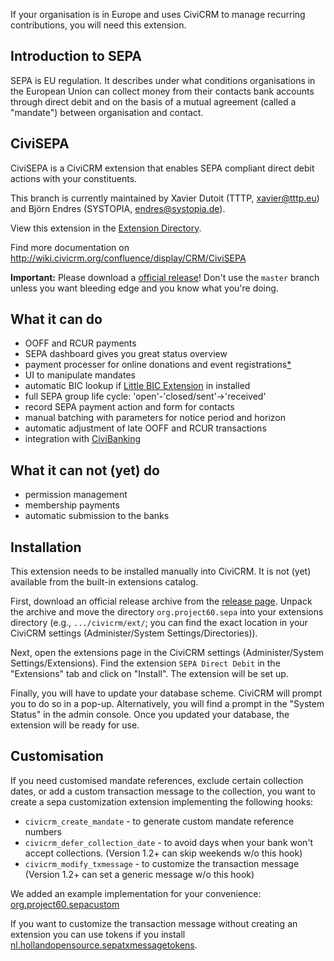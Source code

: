 
If your organisation is in Europe and uses CiviCRM to manage recurring contributions, you will need this extension.

## Introduction to SEPA
SEPA is EU regulation. It describes under what conditions organisations in the European Union can collect money from their contacts bank accounts through direct debit and on the basis of a mutual agreement (called a "mandate") between organisation and contact. 

## CiviSEPA
CiviSEPA is a CiviCRM extension that enables SEPA compliant direct debit actions with your constituents.

This branch is currently maintained by Xavier Dutoit (TTTP, xavier@tttp.eu) and Björn Endres (SYSTOPIA, endres@systopia.de).

View this extension in the [Extension Directory](https://civicrm.org/extensions/civisepa-sepa-direct-debit-extension).

Find more documentation on http://wiki.civicrm.org/confluence/display/CRM/CiviSEPA

**Important:** Please download a [official release](https://github.com/Project60/org.project60.sepa/releases)! Don't use the ``master`` branch unless you want bleeding edge and you know what you're doing.

## What it can do
* OOFF and RCUR payments
* SEPA dashboard gives you great status overview
* payment processer for online donations and event registrations[*](https://github.com/Project60/org.project60.sepa/issues?utf8=%E2%9C%93&q=is%3Aissue+is%3Aopen+event+registration+)
* UI to manipulate mandates
* automatic BIC lookup if [Little BIC Extension](https://github.com/Project60/org.project60.bic) in installed
* full SEPA group life cycle: 'open'-'closed/sent'->'received'
* record SEPA payment action and form for contacts
* manual batching with parameters for notice period and horizon
* automatic adjustment of late OOFF and RCUR transactions
* integration with [CiviBanking](https://github.com/Project60/CiviBanking)

## What it can not (yet) do
* permission management
* membership payments
* automatic submission to the banks


## Installation

This extension needs to be installed manually into CiviCRM. It is not (yet) available from the built-in extensions catalog.

First, download an official release archive from the [release page](https://github.com/Project60/org.project60.sepa/releases). Unpack the archive and move the directory `org.project60.sepa` into your extensions directory (e.g., `.../civicrm/ext/`; you can find the exact location in your CiviCRM settings (Administer/System Settings/Directories)).

Next, open the extensions page in the CiviCRM settings (Administer/System Settings/Extensions). Find the extension `SEPA Direct Debit` in the "Extensions" tab and click on "Install". The extension will be set up.

Finally, you will have to update your database scheme. CiviCRM will prompt you to do so in a pop-up. Alternatively, you will find a prompt in the "System Status" in the admin console. Once you updated your database, the extension will be ready for use.


## Customisation
If you need customised mandate references, exclude certain collection dates, or add a custom transaction message to the collection, you want to create a sepa customization extension implementing the following hooks:

* `civicrm_create_mandate` - to generate custom mandate reference numbers
* `civicrm_defer_collection_date` - to avoid days when your bank won't accept collections. (Version 1.2+ can skip weekends w/o this hook)
* `civicrm_modify_txmessage` - to customize the transaction message (Version 1.2+ can set a generic message w/o this hook)

We added an example implementation for your convenience: [org.project60.sepacustom](https://github.com/Project60/sepa_dd/tree/master/org.project60.sepacustom)

If you want to customize the transaction message without creating an extension you can use tokens if you install [nl.hollandopensource.sepatxmessagetokens](https://github.com/HollandOpenSource/nl.hollandopensource.sepatxmessagetokens/#nlhollandopensourcesepatxmessagetokens).
